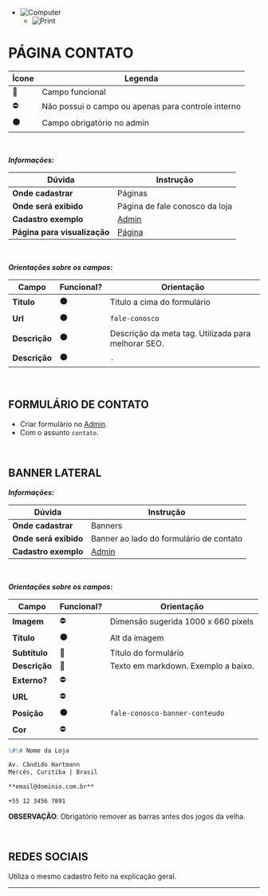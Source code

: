 

- ![Computer](../images/prints/computer.png)
  - ![Print](../images/prints/06-fale-conosco.png)

# PÁGINA CONTATO

| Ícone               | Legenda                                            |
| ------------------- | -------------------------------------------------- |
| :large_blue_circle: | Campo funcional                                    |
| :no_entry:          | Não possui o campo ou apenas para controle interno |
| :black_circle:      | Campo obrigatório no admin                         |

&nbsp;

**_Informações:_**

| Dúvida                       | Instrução                                                                |
| ---------------------------- | ------------------------------------------------------------------------ |
| **Onde cadastrar**           | Páginas                                                                  |
| **Onde será exibido**        | Página de fale conosco da loja                                           |
| **Cadastro exemplo**         | [Admin](https://template5.vnda.dev/admin/paginas/editar?id=fale-conosco) |
| **Página para visualização** | [Página](https://template5.vnda.dev/p/fale-conosco)                      |

&nbsp;

**_Orientações sobre os campos:_**

| Campo         | Funcional?     | Orientação                                          |
| ------------- | -------------- | --------------------------------------------------- |
| **Titulo**    | :black_circle: | Titulo a cima do formulário                         |
| **Url**       | :black_circle: | `fale-conosco`                                      |
| **Descrição** | :black_circle: | Descrição da meta tag. Utilizada para melhorar SEO. |
| **Descrição** | :black_circle: | `.`                                                 |

&nbsp;

## FORMULÁRIO DE CONTATO

- Criar formulário no [Admin](https://template5.vnda.dev/admin/config/mensagens-e-avisos/forms).
- Com o assunto `contato`.

&nbsp;

## BANNER LATERAL

**_Informações:_**

| Dúvida                | Instrução                                                     |
| --------------------- | ------------------------------------------------------------- |
| **Onde cadastrar**    | Banners                                                       |
| **Onde será exibido** | Banner ao lado do formulário de contato                       |
| **Cadastro exemplo**  | [Admin](https://template5.vnda.dev/admin/midias/editar?id=17) |

&nbsp;

**_Orientações sobre os campos:_**

| Campo         | Funcional?          | Orientação                          |
| ------------- | ------------------- | ----------------------------------- |
| **Imagem**    | :no_entry:          | Dimensão sugerida 1000 x 660 pixels |
| **Título**    | :black_circle:      | Alt da imagem                       |
| **Subtítulo** | :large_blue_circle: | Título do formulário                |
| **Descrição** | :large_blue_circle: | Texto em markdown. Exemplo a baixo. |
| **Externo?**  | :no_entry:          |                                     |
| **URL**       | :no_entry:          |                                     |
| **Posição**   | :black_circle:      | `fale-conosco-banner-conteudo`      |
| **Cor**       | :no_entry:          |                                     |

```md
\#\# Nome da Loja

Av. Cândido Hartmann
Mercês, Curitiba | Brasil

**email@dominio.com.br**

+55 12 3456 7891
```

**OBSERVAÇÃO**: Obrigatório remover as barras antes dos jogos da velha.

&nbsp;

## REDES SOCIAIS

Utiliza o mesmo cadastro feito na explicação geral.

***
